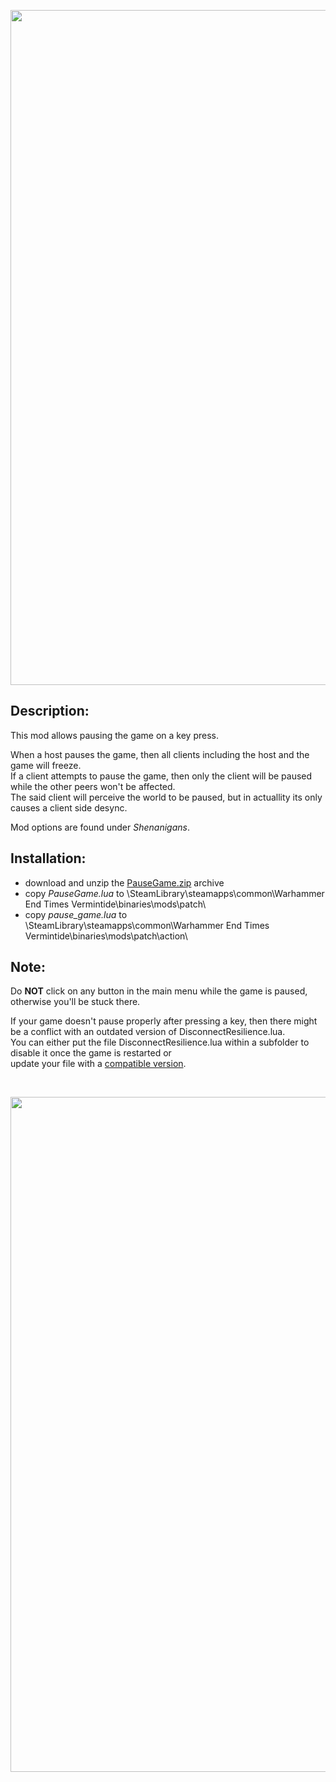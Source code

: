 <p align="center">
  <img src="../../../assets/banner-top.png" width="1080">
</p>

## Description:
This mod allows pausing the game on a key press.  

When a host pauses the game, then all clients including the host and the game will freeze.  
If a client attempts to pause the game, then only the client will be paused while the other peers won't be affected.  
The said client will perceive the world to be paused, but in actuallity its only causes a client side desync.

Mod options are found under *Shenanigans*.

## Installation:
- download and unzip the [PauseGame.zip](../../../../releases/tag/PauseGame) archive
- copy *PauseGame.lua* to \SteamLibrary\steamapps\common\Warhammer End Times Vermintide\binaries\mods\patch\
- copy *pause_game.lua* to \SteamLibrary\steamapps\common\Warhammer End Times Vermintide\binaries\mods\patch\action\

## Note:
Do **NOT** click on any button in the main menu while the game is paused, otherwise you'll be stuck there.  

If your game doesn't pause properly after pressing a key, then there might be a conflict with an outdated version of DisconnectResilience.lua.  
You can either put the file DisconnectResilience.lua within a subfolder to disable it once the game is restarted or  
update your file with a [compatible version](./optional/DisconnectResilience.lua).

<br/>

<p align="center">
  <img src="../../../assets/banner-buttom.png" width="1080">
</p>
